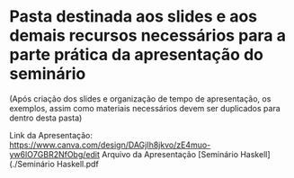 # Pasta destinada aos slides e aos demais recursos necessários para a parte prática da apresentação do seminário
  (Após criação dos slides e organização de tempo de apresentação, os exemplos, assim como materiais necessários devem ser duplicados para dentro desta pasta)

Link da Apresentação: https://www.canva.com/design/DAGjIh8jkvo/zE4muo-yw6lO7GBR2NfObg/edit
Arquivo da Apresentação [Seminário Haskell](./Seminário Haskell.pdf

